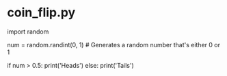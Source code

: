 # coin_flip.py
import random

num = random.randint(0, 1)   # Generates a random number that's either 0 or 1

if num > 0.5:
  print('Heads')
else:
  print('Tails')
